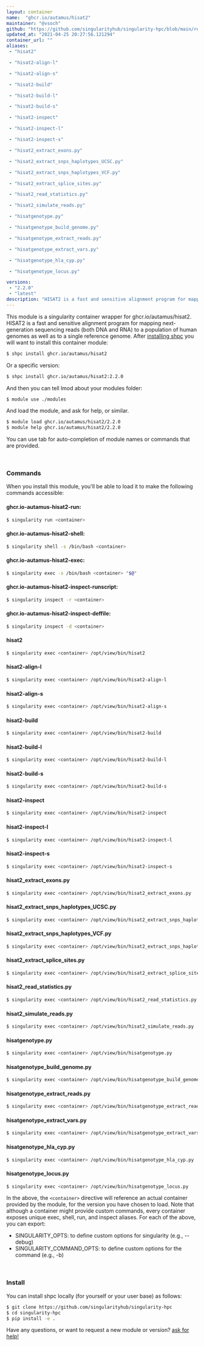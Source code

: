 ```yaml
---
layout: container
name:  "ghcr.io/autamus/hisat2"
maintainer: "@vsoch"
github: "https://github.com/singularityhub/singularity-hpc/blob/main/registry/ghcr.io/autamus/hisat2/container.yaml"
updated_at: "2021-04-25 20:27:56.121294"
container_url: ""
aliases:
 - "hisat2"

 - "hisat2-align-l"

 - "hisat2-align-s"

 - "hisat2-build"

 - "hisat2-build-l"

 - "hisat2-build-s"

 - "hisat2-inspect"

 - "hisat2-inspect-l"

 - "hisat2-inspect-s"

 - "hisat2_extract_exons.py"

 - "hisat2_extract_snps_haplotypes_UCSC.py"

 - "hisat2_extract_snps_haplotypes_VCF.py"

 - "hisat2_extract_splice_sites.py"

 - "hisat2_read_statistics.py"

 - "hisat2_simulate_reads.py"

 - "hisatgenotype.py"

 - "hisatgenotype_build_genome.py"

 - "hisatgenotype_extract_reads.py"

 - "hisatgenotype_extract_vars.py"

 - "hisatgenotype_hla_cyp.py"

 - "hisatgenotype_locus.py"

versions:
 - "2.2.0"
 - "latest"
description: "HISAT2 is a fast and sensitive alignment program for mapping next-generation sequencing reads (both DNA and RNA) to a population of human genomes as well as to a single reference genome."
---
```


This module is a singularity container wrapper for ghcr.io/autamus/hisat2.
HISAT2 is a fast and sensitive alignment program for mapping next-generation sequencing reads (both DNA and RNA) to a population of human genomes as well as to a single reference genome.
After [installing shpc](#install) you will want to install this container module:

```bash
$ shpc install ghcr.io/autamus/hisat2
```

Or a specific version:

```bash
$ shpc install ghcr.io/autamus/hisat2:2.2.0
```

And then you can tell lmod about your modules folder:

```bash
$ module use ./modules
```

And load the module, and ask for help, or similar.

```bash
$ module load ghcr.io/autamus/hisat2/2.2.0
$ module help ghcr.io/autamus/hisat2/2.2.0
```

You can use tab for auto-completion of module names or commands that are provided.

<br>

### Commands

When you install this module, you'll be able to load it to make the following commands accessible:

#### ghcr.io-autamus-hisat2-run:

```bash
$ singularity run <container>
```

#### ghcr.io-autamus-hisat2-shell:

```bash
$ singularity shell -s /bin/bash <container>
```

#### ghcr.io-autamus-hisat2-exec:

```bash
$ singularity exec -s /bin/bash <container> "$@"
```

#### ghcr.io-autamus-hisat2-inspect-runscript:

```bash
$ singularity inspect -r <container>
```

#### ghcr.io-autamus-hisat2-inspect-deffile:

```bash
$ singularity inspect -d <container>
```


#### hisat2
       
```bash
$ singularity exec <container> /opt/view/bin/hisat2
```


#### hisat2-align-l
       
```bash
$ singularity exec <container> /opt/view/bin/hisat2-align-l
```


#### hisat2-align-s
       
```bash
$ singularity exec <container> /opt/view/bin/hisat2-align-s
```


#### hisat2-build
       
```bash
$ singularity exec <container> /opt/view/bin/hisat2-build
```


#### hisat2-build-l
       
```bash
$ singularity exec <container> /opt/view/bin/hisat2-build-l
```


#### hisat2-build-s
       
```bash
$ singularity exec <container> /opt/view/bin/hisat2-build-s
```


#### hisat2-inspect
       
```bash
$ singularity exec <container> /opt/view/bin/hisat2-inspect
```


#### hisat2-inspect-l
       
```bash
$ singularity exec <container> /opt/view/bin/hisat2-inspect-l
```


#### hisat2-inspect-s
       
```bash
$ singularity exec <container> /opt/view/bin/hisat2-inspect-s
```


#### hisat2_extract_exons.py
       
```bash
$ singularity exec <container> /opt/view/bin/hisat2_extract_exons.py
```


#### hisat2_extract_snps_haplotypes_UCSC.py
       
```bash
$ singularity exec <container> /opt/view/bin/hisat2_extract_snps_haplotypes_UCSC.py
```


#### hisat2_extract_snps_haplotypes_VCF.py
       
```bash
$ singularity exec <container> /opt/view/bin/hisat2_extract_snps_haplotypes_VCF.py
```


#### hisat2_extract_splice_sites.py
       
```bash
$ singularity exec <container> /opt/view/bin/hisat2_extract_splice_sites.py
```


#### hisat2_read_statistics.py
       
```bash
$ singularity exec <container> /opt/view/bin/hisat2_read_statistics.py
```


#### hisat2_simulate_reads.py
       
```bash
$ singularity exec <container> /opt/view/bin/hisat2_simulate_reads.py
```


#### hisatgenotype.py
       
```bash
$ singularity exec <container> /opt/view/bin/hisatgenotype.py
```


#### hisatgenotype_build_genome.py
       
```bash
$ singularity exec <container> /opt/view/bin/hisatgenotype_build_genome.py
```


#### hisatgenotype_extract_reads.py
       
```bash
$ singularity exec <container> /opt/view/bin/hisatgenotype_extract_reads.py
```


#### hisatgenotype_extract_vars.py
       
```bash
$ singularity exec <container> /opt/view/bin/hisatgenotype_extract_vars.py
```


#### hisatgenotype_hla_cyp.py
       
```bash
$ singularity exec <container> /opt/view/bin/hisatgenotype_hla_cyp.py
```


#### hisatgenotype_locus.py
       
```bash
$ singularity exec <container> /opt/view/bin/hisatgenotype_locus.py
```



In the above, the `<container>` directive will reference an actual container provided
by the module, for the version you have chosen to load. Note that although a container
might provide custom commands, every container exposes unique exec, shell, run, and
inspect aliases. For each of the above, you can export:

 - SINGULARITY_OPTS: to define custom options for singularity (e.g., --debug)
 - SINGULARITY_COMMAND_OPTS: to define custom options for the command (e.g., -b)

<br>
  
### Install

You can install shpc locally (for yourself or your user base) as follows:

```bash
$ git clone https://github.com/singularityhub/singularity-hpc
$ cd singularity-hpc
$ pip install -e .
```

Have any questions, or want to request a new module or version? [ask for help!](https://github.com/singularityhub/singularity-hpc/issues)